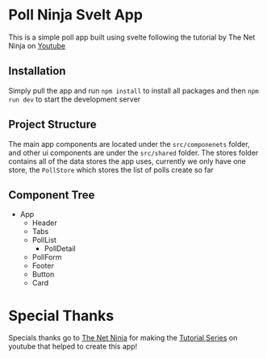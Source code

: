 # Poll Ninja Svelt App

This is a simple poll app built using svelte following the tutorial by The Net Ninja on [Youtube](https://www.youtube.com/watch?v=zojEMeQGGHs&list=PL4cUxeGkcC9hlbrVO_2QFVqVPhlZmz7tO)

## Installation
 Simply pull the app and run `npm install` to install all packages and then `npm run dev` to start
the development server

## Project Structure
 The main app components are located under the `src/componenets` folder, and other ui components are under the `src/shared` folder. The stores folder contains all of the data stores the app uses, currently we only have one store, the `PollStore` which stores the list of polls create so far

## Component Tree
- App
  - Header
  - Tabs
  - PollList
    - PollDetail
  - PollForm
  - Footer
  - Button
  - Card

# Special Thanks
 Specials thanks go to [The Net Ninja](https://www.youtube.com/c/TheNetNinja) for making the [Tutorial Series](https://www.youtube.com/watch?v=zojEMeQGGHs&list=PL4cUxeGkcC9hlbrVO_2QFVqVPhlZmz7tO) on youtube that helped to create this app!